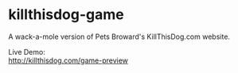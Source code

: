 killthisdog-game
================

A wack-a-mole version of Pets Broward's KillThisDog.com website.

Live Demo:<br>
http://killthisdog.com/game-preview
